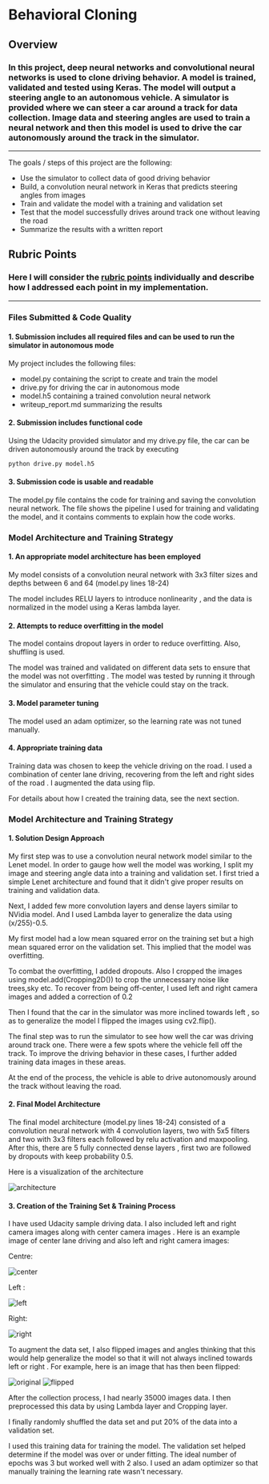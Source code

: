 # **Behavioral Cloning** 

## Overview

### In this project, deep neural networks and convolutional neural networks is used to clone driving behavior. A model is trained, validated and tested using Keras. The model will output a steering angle to an autonomous vehicle. A simulator is provided where we can steer a car around a track for data collection. Image data and steering angles are used to train a neural network and then this model is used to drive the car autonomously around the track in the simulator.

---


The goals / steps of this project are the following:
* Use the simulator to collect data of good driving behavior
* Build, a convolution neural network in Keras that predicts steering angles from images
* Train and validate the model with a training and validation set
* Test that the model successfully drives around track one without leaving the road
* Summarize the results with a written report


## Rubric Points
### Here I will consider the [rubric points](https://review.udacity.com/#!/rubrics/432/view) individually and describe how I addressed each point in my implementation.  

---
### Files Submitted & Code Quality

#### 1. Submission includes all required files and can be used to run the simulator in autonomous mode

My project includes the following files:
* model.py containing the script to create and train the model
* drive.py for driving the car in autonomous mode
* model.h5 containing a trained convolution neural network 
* writeup_report.md summarizing the results

#### 2. Submission includes functional code
Using the Udacity provided simulator and my drive.py file, the car can be driven autonomously around the track by executing 
```sh
python drive.py model.h5
```

#### 3. Submission code is usable and readable

The model.py file contains the code for training and saving the convolution neural network. The file shows the pipeline I used for training and validating the model, and it contains comments to explain how the code works.

### Model Architecture and Training Strategy

#### 1. An appropriate model architecture has been employed

My model consists of a convolution neural network with 3x3 filter sizes and depths between 6 and 64 (model.py lines 18-24) 

The model includes RELU layers to introduce nonlinearity , and the data is normalized in the model using a Keras lambda layer.

#### 2. Attempts to reduce overfitting in the model

The model contains dropout layers in order to reduce overfitting. Also, shuffling is used.

The model was trained and validated on different data sets to ensure that the model was not overfitting . The model was tested by running it through the simulator and ensuring that the vehicle could stay on the track.

#### 3. Model parameter tuning

The model used an adam optimizer, so the learning rate was not tuned manually.

#### 4. Appropriate training data

Training data was chosen to keep the vehicle driving on the road. I used a combination of center lane driving, recovering from the left and right sides of the road . I augmented the data using flip.  

For details about how I created the training data, see the next section. 

### Model Architecture and Training Strategy

#### 1. Solution Design Approach


My first step was to use a convolution neural network model similar to the Lenet model. In order to gauge how well the model was working, I split my image and steering angle data into a training and validation set. I first tried a simple Lenet architecture and found that it didn't give proper results on training and validation data. 

Next, I added few more convolution layers and dense layers similar to NVidia model. And I used Lambda layer to generalize the data using (x/255)-0.5.

My first model  had a low mean squared error on the training set but a high mean squared error on the validation set. This implied that the model was overfitting. 

To combat the overfitting, I added dropouts. Also I cropped the images using model.add(Cropping2D()) to crop the unnecessary noise like trees,sky etc. To recover from being off-center, I used left and right camera images and added a correction of 0.2

Then I found that the car in the simulator was more inclined towards left , so as to generalize the model I flipped the images using cv2.flip().

The final step was to run the simulator to see how well the car was driving around track one. There were a few spots where the vehicle fell off the track. To improve the driving behavior in these cases, I further added training data images in these areas.

At the end of the process, the vehicle is able to drive autonomously around the track without leaving the road.

#### 2. Final Model Architecture

The final model architecture (model.py lines 18-24) consisted of a convolution neural network with 4 convolution layers, two with 5x5 filters and two with 3x3 filters each followed by relu activation and maxpooling. After this, there are 5 fully connected dense layers , first two are followed by dropouts with keep probability 0.5.  

Here is a visualization of the architecture

![architecture](/images/model_arch1.jpg)



#### 3. Creation of the Training Set & Training Process

I have used Udacity sample driving data. I also included left and right camera images along with center camera images . Here is an example image of center lane driving and also left and right camera images:

Centre:

![center](/images/center.jpg)



Left :

![left](/images/left.jpg)



Right:

![right](/images/right.jpg)



To augment the data set, I also flipped images and angles thinking that this would help generalize the model so that it will not always inclined towards left or right . For example, here is an image that has then been flipped:

![original](/images/original.png)
![flipped](/images/flipped.png)


After the collection process, I had nearly 35000 images data. I then preprocessed this data by using Lambda layer and Cropping layer. 

I finally randomly shuffled the data set and put 20% of the data into a validation set. 

I used this training data for training the model. The validation set helped determine if the model was over or under fitting. The ideal number of epochs was 3 but worked well with 2 also. I used an adam optimizer so that manually training the learning rate wasn't necessary.
